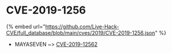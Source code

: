 # CVE-2019-1256
{% embed url="https://github.com/Live-Hack-CVE/full_database/blob/main/cves/2019/CVE-2019-1256.json" %}

* MAYASEVEN ~> [CVE-2019-12562](https://www.alice-snow.ru/2019/database/cve-2019-1256/cve-2019-12562-mayaseven)